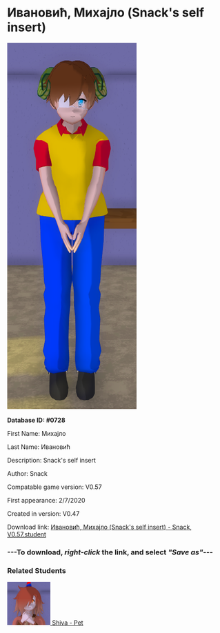 # Ивановић, Михајло (Snack's self insert)

<img src="../../Files/Images/Ивановић, Михајло (Snack's self insert).png" title="Ивановић, Михајло (Snack's self insert) - Snack, V0.57">

**Database ID: #0728**

First Name: Михајло

Last Name: Ивановић

Description: Snack's self insert

Author: Snack

Compatable game version: V0.57

First appearance: 2/7/2020

Created in version: V0.47

Download link: <a href="https://raw.githubusercontent.com/Arbiter1223/Daigaku-Gurashi-Custom-Students/master/Files/Student%20Files/Ивановић%2C%20Михајло%20(Snack's%20self%20insert)%20-%20Snack%2C%20V0.57.student">Ивановић, Михајло (Snack's self insert) - Snack, V0.57.student</a>

### ---**To download, _right-click_ the link, and select _"Save as"_**---

### Related Students

<a href="Ивановић, Shiva (Snack's first dog).md"><img src="../../Files/Thumbs/Ивановић, Shiva (Snack's first dog).png" height="100" width="100" title="Ивановић, Shiva (Snack's first dog) - Snack, V0.57"></a><a href="Ивановић, Shiva (Snack's first dog).md"> Shiva - Pet</a>

